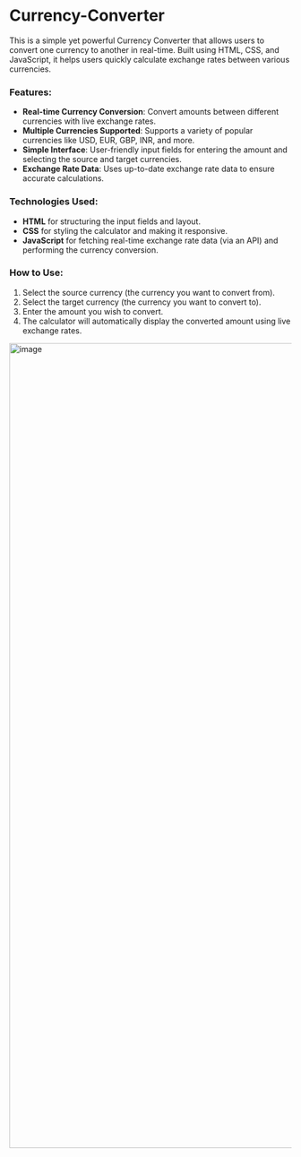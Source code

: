 # Currency-Converter

This is a simple yet powerful Currency Converter that allows users to convert one currency to another in real-time. Built using HTML, CSS, and JavaScript, it helps users quickly calculate exchange rates between various currencies.

### Features:
- **Real-time Currency Conversion**: Convert amounts between different currencies with live exchange rates.
- **Multiple Currencies Supported**: Supports a variety of popular currencies like USD, EUR, GBP, INR, and more.
- **Simple Interface**: User-friendly input fields for entering the amount and selecting the source and target currencies.
- **Exchange Rate Data**: Uses up-to-date exchange rate data to ensure accurate calculations.

### Technologies Used:
- **HTML** for structuring the input fields and layout.
- **CSS** for styling the calculator and making it responsive.
- **JavaScript** for fetching real-time exchange rate data (via an API) and performing the currency conversion.

### How to Use:
1. Select the source currency (the currency you want to convert from).
2. Select the target currency (the currency you want to convert to).
3. Enter the amount you wish to convert.
4. The calculator will automatically display the converted amount using live exchange rates.

<img width="2550" height="1437" alt="image" src="https://github.com/user-attachments/assets/4f988780-c5d9-438a-b5ac-862f75915abf" />
